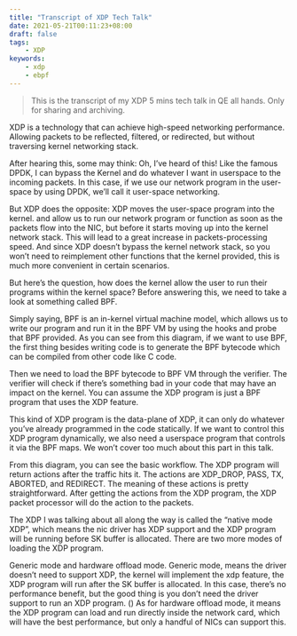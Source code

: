 ```yaml
---
title: "Transcript of XDP Tech Talk"
date: 2021-05-21T00:11:23+08:00
draft: false
tags:
    - XDP
keywords:
    - xdp
    - ebpf
---
```


> This is the transcript of my XDP 5 mins tech talk in QE all hands. Only for sharing and archiving.


XDP is a technology that can achieve high-speed networking performance. Allowing packets to be reflected, filtered, or redirected, but without traversing kernel networking stack.

After hearing this, some may think: Oh, I’ve heard of this! Like the famous DPDK, I can bypass the Kernel and do whatever I want in userspace to the incoming packets. In this case, if we use our network program in the user-space by using DPDK, we’ll call it user-space networking. 

But XDP does the opposite: XDP moves the user-space program into the kernel. and allow us to run our network program or function as soon as the packets flow into the NIC, but before it starts moving up into the kernel network stack. This will lead to a great increase in packets-processing speed. And since XDP doesn’t bypass the kernel network stack, so you won’t need to reimplement other functions that the kernel provided, this is much more convenient in certain scenarios. 

But here’s the question, how does the kernel allow the user to run their programs within the kernel space? Before answering this, we need to take a look at something called BPF.

Simply saying, BPF is an in-kernel virtual machine model, which allows us to write our program and run it in the BPF VM by using the hooks and probe that BPF provided. As you can see from this diagram, if we want to use BPF, the first thing besides writing code is to generate the BPF bytecode which can be compiled from other code like C code. 

Then we need to load the BPF bytecode to BPF VM through the verifier. The verifier will check if there’s something bad in your code that may have an impact on the kernel. You can assume the XDP program is just a BPF program that uses the XDP feature. 

This kind of XDP program is the data-plane of XDP, it can only do whatever you’ve already programmed in the code statically. If we want to control this XDP program dynamically, we also need a userspace program that controls it via the BPF maps. We won’t cover too much about this part in this talk.

From this diagram, you can see the basic workflow. The XDP program will return actions after the traffic hits it. The actions are XDP_DROP, PASS, TX, ABORTED, and REDIRECT. The meaning of these actions is pretty straightforward. After getting the actions from the XDP program, the XDP packet processor will do the action to the packets. 

The XDP I was talking about all along the way is called the “native mode XDP”, which means the nic driver has XDP support and the XDP program will be running before SK buffer is allocated. There are two more modes of loading the XDP program. 

Generic mode and hardware offload mode. Generic mode, means the driver doesn’t need to support XDP, the kernel will implement the xdp feature, the XDP program will run after the SK buffer is allocated. In this case, there’s no performance benefit, but the good thing is you don’t need the driver support to run an XDP program. () As for hardware offload mode, it means the XDP program can load and run directly inside the network card, which will have the best performance, but only a handful of NICs can support this. 